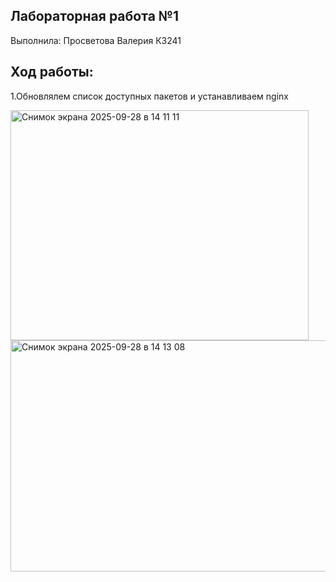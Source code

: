 ## Лабораторная работа №1  
Выполнила: Просветова Валерия К3241
## Ход работы: 

1.Обновлялем список доступных пакетов и устанавливаем nginx  

<img width="477" height="368" alt="Снимок экрана 2025-09-28 в 14 11 11" src="https://github.com/user-attachments/assets/235ad81b-1223-4208-bb99-b704bb022241" />

<img width="591" height="370" alt="Снимок экрана 2025-09-28 в 14 13 08" src="https://github.com/user-attachments/assets/e9fac0f1-994f-4d8d-84ef-9502004689b3" />


